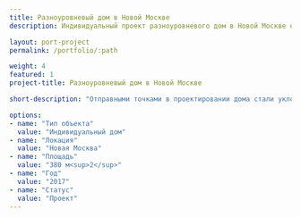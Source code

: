 ```yaml
---
title: Разноуровневый дом в Новой Москве
description: Индивидуальный проект разноуровневого дом в Новой Москве от архитектурного бюро А510. Индивидуальное проектирование на заказ.

layout: port-project
permalink: /portfolio/:path

weight: 4
featured: 1
project-title: Разноуровневый дом в Новой Москве

short-description: "Отправными точками в проектировании дома стали уклон участка от въезда вглубь, разделение основного объема на 2 отдельных части, совмещенных теплым зимним садом, и большое количество спален с разными назначениями. Комплекс расположен на участке таким образом, чтобы отделить внешнюю зону (прихожую) от внутренней (приватной). Несколько поколений жильцов разделены по разным частям дома так, чтобы не пересеккаться друг с другом, но при этом быть рядом. Соединяющий два объема зимний сад и светлая лестница легли в основу композиции дома."

options:
- name: "Тип объекта"
  value: "Индивидуальный дом"
- name: "Локация"
  value: "Новая Москва"
- name: "Площадь"
  value: "380 м<sup>2</sup>"
- name: "Год"
  value: "2017"
- name: "Статус"
  value: "Проект"
---
```

